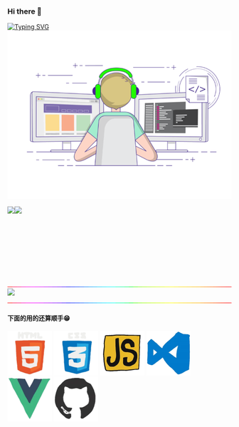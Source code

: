 ### Hi there 👋 
   <a href="https://git.io/typing-svg"><img src="https://readme-typing-svg.demolab.com?font=Fira+Code&pause=1000&width=435&separator=%3C&lines=System.out.println(%22Hello+Word%22);%3C%E5%B0%8F%E7%B4%A2%E5%90%8C%E5%AD%A6%E7%A5%9D%E6%82%A8%E4%BB%8A%E5%A4%A9%E6%84%89%E5%BF%AB!" alt="Typing SVG" /></a>
<img src='./assets/gif3.gif' />

<div style='display:flex;margin-bottom:30px; flex-wrap: nowrap;'>

  <img height="137px" src="https://github-readme-stats-git-masterrstaa-rickstaa.vercel.app/api?username=SpecialTheFace&hide_title=true&hide_border=true&show_icons=true&include_all_commits=true&line_height=21text_color=000&icon_color=000&bg_color=0,ea6161,ffc64d,fffc4d,52fa5a&theme=graywhite" />
<img height="137px" src="https://github-readme-stats-git-masterrstaa-rickstaa.vercel.app/api/top-langs/?username=SpecialTheFace&hide_title=true&hide_border=true&layout=compact&langs_count=6&text_color=000&icon_color=fff&bg_color=0,52fa5a,4dfcff,c64dff&theme=graywhite" />
</div>
  <img src='./assets/hr.gif'  style="display:inline-block;width:999px;" >

<div><img src="https://github-profile-trophy.vercel.app/?username=SpecialTheFace&theme=gruvbox&row=1&column=7&no-frame=true&no-bg=true" /><br/></div>


  <img src='./assets/hr.gif'  style="display:inline-block;width:999px;" >

<h4>下面的用的还算顺手😁</h4>

<div style='margin-bottom:30px;'>
<img src='./assets/html.webp' style="display:inline-block;width:100px;height:100px" />
<img src='./assets/cssgif.webp'  style="display:inline-block;width:100px;height:100px" />
<img src='./assets/js.webp' style="display:inline-block;width:100px;height:100px" />
<img src='./assets/vscode.webp'  style="display:inline-block;width:100px;height:100px"/>
<img src='./assets/vue.webp'  style="display:inline-block;width:100px;height:100px"/>
<img src='./assets/github.webp'  style="display:inline-block;width:100px;height:100px"/>
  
</div>







